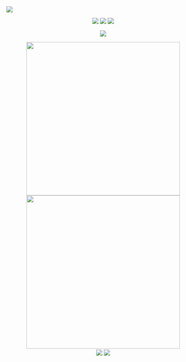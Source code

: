 <img src="https://capsule-render.vercel.app/api?type=Venom&color=timeGradient&height=250&&section=header&text=Morick66&fontSize=90&fontAlign=50&fontAlignY=50&animation=scaleIn" />
<p align="center">
<a href="https://github.com/Morick66"><img src="https://img.shields.io/badge/GitHub-Morick66-blue?logo=github" /></a>
<a href="https://www.morick66.com/"><img src="https://img.shields.io/badge/Blog-Morick莫里克-E4AE3A?logo=hugo&logoColor=white" /></a>
<a href="mailto:morick655@163.com"><img src="https://img.shields.io/badge/Mail-morick655@163.com-green?logo=Mail.ru&logoColor=white" /></a>
</p>
<p align="center">
<img align="center" src="https://skillicons.dev/icons?i=html,css,js,py,markdown,obsidian,vscode,git,github,docker&theme=light" />
</p>
<p align="center">
<img align="center" width="400" src="https://github-readme-stats-self-iota.vercel.app/api?username=Morick66&theme=transparent&include_all_commits=true&show_icons=true&hide_border=true" />
<img align="center" width="400" src="https://github-readme-activity-graph.vercel.app/graph?username=Morick66&theme=github-compact&hide_border=true&area=true" />
</br>
<img align="center" src="https://github-readme-stats-self-iota.vercel.app/api/wakatime?username=Morick66&theme=transparent&hide_border=true&layout=compact&langs_count=22" />
<img align="center" src="https://github-readme-stats-self-iota.vercel.app/api/top-langs/?username=Morick66&theme=transparent&hide_border=true&layout=donut-vertical&langs_count=6" />
</p>
